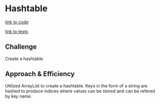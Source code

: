 # Hashtable

[link to code](https://github.com/RomellPineda/data-structures-and-algorithms/blob/master/code401challenges/src/main/java/code401challenges/hashtable/Hashtable.java)

[link to tests](https://github.com/RomellPineda/data-structures-and-algorithms/blob/master/code401challenges/src/test/java/code401challenges/hashtable/HashTableTest.java)

## Challenge
Create a hashtable

## Approach & Efficiency
Utilized ArrayList to create a hashtable.  Keys in the form of a string are hashed to produce indices where values can be stored and can be refered by key name.
